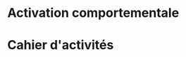 <!-- Title: Activation comportementale
     Menu: Pour les psychologues / Activation comportementale
     Description: Fiche sur l'activation comportementale -->

# Activation comportementale

<object class="schema" type="image/svg+xml" data="{{ ASSET psycho/activation1.svg }}"></object>

# Cahier d'activités

<object class="schema" type="image/svg+xml" data="{{ ASSET psycho/activation2.svg }}"></object>
